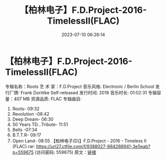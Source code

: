 ﻿---
title: 【柏林电子】F.D.Project-2016-TimelessII(FLAC)
date: 2023-07-10 06:26:14
categories: 古典音乐、新世纪、纯音雅乐
tags: 纯音雅乐
---
# 【柏林电子】F.D.Project-2016-TimelessII(FLAC)

专辑名称：Roots
艺 术 家：F.D.Project
音乐风格: Electronic / Berlin School
发行厂牌: Frank Dorittke Self-released
发行时间: 2018
音乐时长: 01:02:31
专辑容量：407 MB
资源品质: FLAC
专辑曲目:
01. Roots- 09:32
02. Revolution -08:42
03. Deep Dream- 06:30
04. 50 Years TD...Tribute- 11:51
05. Bells -07:34
06. B.T.T.R- 09:17
07. Open Land- 08:55
【柏林电子(D)】F.D.Project - 2016 - Timeless II (FLAC).rar: https://url27.ctfile.com/f/9388027-884288941-3e5eab?p=559675
(访问密码: 559675)
原文：[链接](https://blog.sina.com.cn/s/blog_1647c7e76010312n1.html)